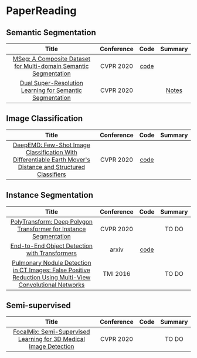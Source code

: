 # PaperReading

## Semantic Segmentation
| **Title** | **Conference** | **Code** | **Summary** |
|:-:|:-:|:-:|:-:|
|[MSeg: A Composite Dataset for Multi-domain Semantic Segmentation](http://openaccess.thecvf.com/content_CVPR_2020/papers/Lambert_MSeg_A_Composite_Dataset_for_Multi-Domain_Semantic_Segmentation_CVPR_2020_paper.pdf)|CVPR 2020|[code](https://github.com/mseg-dataset/mseg-api)|
|[Dual Super-Resolution Learning for Semantic Segmentation](https://openaccess.thecvf.com/content_CVPR_2020/papers/Wang_Dual_Super-Resolution_Learning_for_Semantic_Segmentation_CVPR_2020_paper.pdf)|CVPR 2020||[Notes](https://github.com/pxliang/PaperReading/blob/master/CVPR2020/Dual%20Super-Resolution%20Learning%20for%20Semantic%20Segmentation.txt)|

## Image Classification
| **Title** | **Conference** |**Code** | **Summary** |
|:-:|:-:|:-:|:-:|
|[DeepEMD: Few-Shot Image Classification With Differentiable Earth Mover's Distance and Structured Classifiers](http://openaccess.thecvf.com/content_CVPR_2020/papers/Zhang_DeepEMD_Few-Shot_Image_Classification_With_Differentiable_Earth_Movers_Distance_and_CVPR_2020_paper.pdf)|CVPR 2020|[code](https://github.com/icoz69/DeepEMD)|

## Instance Segmentation
| **Title** | **Conference** |**Code** | **Summary** |
|:-:|:-:|:-:|:-:|
|[PolyTransform: Deep Polygon Transformer for Instance Segmentation](http://openaccess.thecvf.com/content_CVPR_2020/papers/Liang_PolyTransform_Deep_Polygon_Transformer_for_Instance_Segmentation_CVPR_2020_paper.pdf)|CVPR 2020||TO DO|
|[End-to-End Object Detection with Transformers](https://arxiv.org/pdf/2005.12872.pdf)|arxiv|[code](https://github.com/facebookresearch/detr)||
|[Pulmonary Nodule Detection in CT Images: False Positive Reduction Using Multi-View Convolutional Networks](https://ieeexplore.ieee.org/stamp/stamp.jsp?tp=&arnumber=7422783)|TMI 2016||TO DO|

## Semi-supervised
| **Title** | **Conference** |**Code** | **Summary** |
|:-:|:-:|:-:|:-:|
|[FocalMix: Semi-Supervised Learning for 3D Medical Image Detection](https://arxiv.org/pdf/2003.09108.pdf)|CVPR 2020||TO DO|
